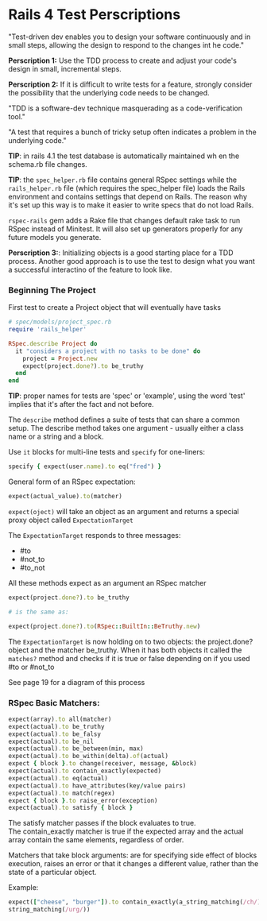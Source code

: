 # Rails 4 Test Perscriptions

"Test-driven dev enables you to design your software continuously and in small
steps, allowing the design to respond to the changes int he code."

**Perscription 1:** Use the TDD process to create and adjust your code's design
in small, incremental steps.

**Perscription 2:** If it is difficult to write tests for a feature, strongly
consider the possibility that the underlying code needs to be changed.

"TDD is a software-dev technique masquerading as a code-verification tool."

"A test that requires a bunch of tricky setup often indicates a problem in the
underlying code."

**TIP**: in rails 4.1 the test database is automatically maintained wh en the
schema.rb file changes.

**TIP**: the ``spec_helper.rb`` file contains general RSpec settings while the
``rails_helper.rb`` file (which requires the spec_helper file) loads the Rails
environment and contains settings that depend on Rails.  The reason why it's set
up this way is to make it easier to write specs that do not load Rails.

``rspec-rails`` gem adds a Rake file that changes default rake task to run RSpec
instead of Minitest. It will also set up generators properly for any future
models you generate.

**Perscription 3:**: Initializing objects is a good starting place for a TDD
process.  Another good approach is to use the test to design what you want a
successful interactino of the feature to look like.


### Beginning The Project
First test to create a Project object that will eventually have tasks
```ruby
# spec/models/project_spec.rb
require 'rails_helper'

RSpec.describe Project do
  it "considers a project with no tasks to be done" do
    project = Project.new
    expect(project.done?).to be_truthy
  end
end
```

**TIP**: proper names for tests are 'spec' or 'example', using the word 'test'
implies that it's after the fact and not before.

The ``describe`` method defines a suite of tests that can share a common setup.
The describe method takes one argument - usually either a class name or a
string and a block.

Use ``it`` blocks for multi-line tests and ``specify`` for one-liners:
```ruby
specify { expect(user.name).to eq("fred") }
```

General form of an RSpec expectation:
```ruby
expect(actual_value).to(matcher)
```


``expect(oject)`` will take an object as an argument and returns a special proxy
object called ``ExpectationTarget``

The ``ExpectationTarget`` responds to three messages:
*  #to  
*  #not_to  
*  #to_not  

All these methods expect as an argument an RSpec matcher

```ruby
expect(project.done?).to be_truthy

# is the same as:

expect(project.done?).to(RSpec::BuiltIn::BeTruthy.new) 
```

The ``ExpectationTarget`` is now holding on to two objects: the project.done?
object and the matcher be_truthy.  When it has both objects it called the
``matches?`` method and checks if it is true or false depending on if you used
#to or #not_to

See page 19 for a diagram of this process

### RSpec Basic Matchers:
```ruby
expect(array).to all(matcher)
expect(actual).to be_truthy
expect(actual).to be_falsy
expect(actual).to be_nil
expect(actual).to be_between(min, max)
expect(actual).to be_within(delta).of(actual)
expect { block }.to change(receiver, message, &block)
expect(actual).to contain_exactly(expected)
expect(actual).to eq(actual)
expect(actual).to have_attributes(key/value pairs)
expect(actual).to match(regex)
expect { block }.to raise_error(exception)
expect(actual).to satisfy { block }
```

The satisfy matcher passes if the block evaluates to true.  
The contain_exactly matcher is true if the expected array and the actual array
contain the same elements, regardless of order.  

Matchers that take block arguments:  are for specifying side effect of blocks
execution, raises an error or that it changes a different value, rather than the
state of a particular object.

Example:
```ruby
expect(["cheese", "burger"]).to contain_exactly(a_string_matching(/ch/), a
string_matching(/urg/))
```









